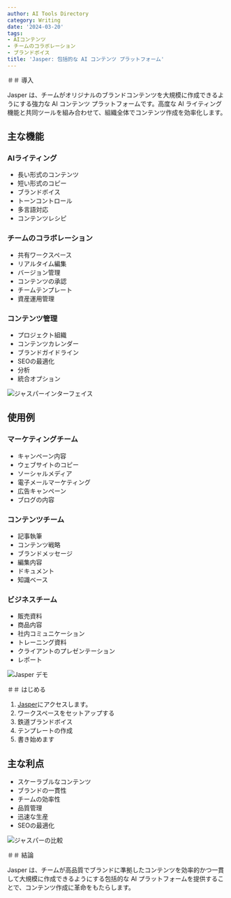 ```yaml
---
author: AI Tools Directory
category: Writing
date: '2024-03-20'
tags:
- AIコンテンツ
- チームのコラボレーション
- ブランドボイス
title: 'Jasper: 包括的な AI コンテンツ プラットフォーム'
---
```


＃＃ 導入

Jasper は、チームがオリジナルのブランドコンテンツを大規模に作成できるようにする強力な AI コンテンツ プラットフォームです。高度な AI ライティング機能と共同ツールを組み合わせて、組織全体でコンテンツ作成を効率化します。

## 主な機能

### AIライティング
- 長い形式のコンテンツ
- 短い形式のコピー
- ブランドボイス
- トーンコントロール
- 多言語対応
- コンテンツレシピ

### チームのコラボレーション
- 共有ワークスペース
- リアルタイム編集
- バージョン管理
- コンテンツの承認
- チームテンプレート
- 資産運用管理

### コンテンツ管理
- プロジェクト組織
- コンテンツカレンダー
- ブランドガイドライン
- SEOの最適化
- 分析
- 統合オプション

![ジャスパーインターフェイス](/imgs/jasper/interface.jpg)

## 使用例

### マーケティングチーム
- キャンペーン内容
- ウェブサイトのコピー
- ソーシャルメディア
- 電子メールマーケティング
- 広告キャンペーン
- ブログの内容

### コンテンツチーム
- 記事執筆
- コンテンツ戦略
- ブランドメッセージ
- 編集内容
- ドキュメント
- 知識ベース

### ビジネスチーム
- 販売資料
- 商品内容
- 社内コミュニケーション
- トレーニング資料
- クライアントのプレゼンテーション
- レポート

![Jasper デモ](/imgs/jasper/demo.jpg)

＃＃ はじめる

1. [Jasper](https://jasper.ai)にアクセスします。
2. ワークスペースをセットアップする
3. 鉄道ブランドボイス
4. テンプレートの作成
5. 書き始めます

## 主な利点

- スケーラブルなコンテンツ
- ブランドの一貫性
- チームの効率性
- 品質管理
- 迅速な生産
- SEOの最適化

![ジャスパーの比較](/imgs/jasper/comparison.jpg)

＃＃ 結論

Jasper は、チームが高品質でブランドに準拠したコンテンツを効率的かつ一貫して大規模に作成できるようにする包括的な AI プラットフォームを提供することで、コンテンツ作成に革命をもたらします。